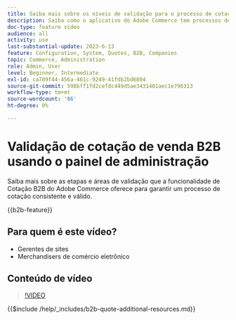 ```yaml
---
title: Saiba mais sobre os níveis de validação para o processo de cotação B2B no painel de administração
description: Saiba como o aplicativo do Adobe Commerce tem processos de validação rigorosos.  Este tutorial em vídeo demonstra o processo de validação do painel de administração do Adobe Commerce para garantir que o procedimento de cotação seja válido e consistente
doc-type: feature video
audience: all
activity: use
last-substantial-update: 2023-6-13
feature: Configuration, System, Quotes, B2B, Companies
topic: Commerce, Administration
role: Admin, User
level: Beginner, Intermediate
exl-id: ca789f44-456a-461c-9249-41fdb2bd6804
source-git-commit: 598bff1fd2cefdc449d5ae3431401aec1e796313
workflow-type: tm+mt
source-wordcount: '86'
ht-degree: 0%

---
```


# Validação de cotação de venda B2B usando o painel de administração

Saiba mais sobre as etapas e áreas de validação que a funcionalidade de Cotação B2B do Adobe Commerce oferece para garantir um processo de cotação consistente e válido.

{{b2b-feature}}

## Para quem é este vídeo?

- Gerentes de sites
- Merchandisers de comércio eletrônico

## Conteúdo de vídeo

>[!VIDEO](https://video.tv.adobe.com/v/3423723?learn=on&captions=por_br)

{{$include /help/_includes/b2b-quote-additional-resources.md}}
